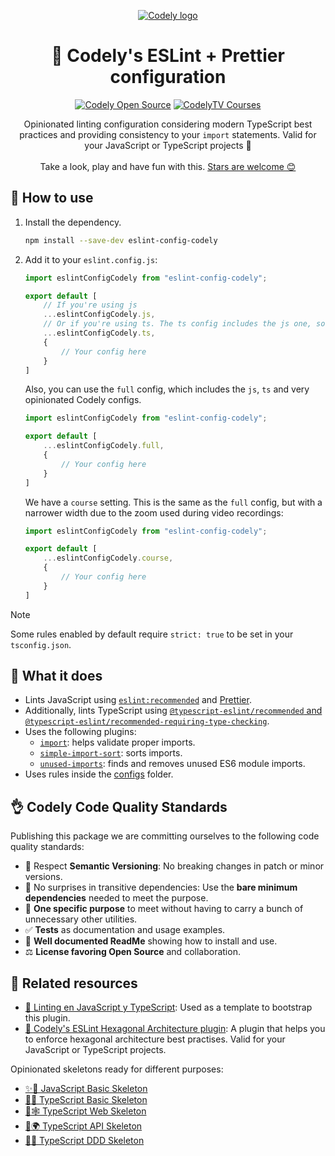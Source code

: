 <p align="center">
  <a href="https://codely.com">
	<picture>
	  <source media="(prefers-color-scheme: dark)" srcset="https://codely.com/logo/codely_logo-dark.svg">
	  <source media="(prefers-color-scheme: light)" srcset="https://codely.com/logo/codely_logo-light.svg">
	  <img alt="Codely logo" src="https://codely.com/logo/codely_logo.svg">
	</picture>
  </a>
</p>

<h1 align="center">
  🤏 Codely's ESLint + Prettier configuration
</h1>

<p align="center">
	<a href="https://github.com/CodelyTV"><img src="https://img.shields.io/badge/CodelyTV-OS-green.svg?style=flat-square" alt="Codely Open Source"/></a>
	<a href="https://pro.codely.com"><img src="https://img.shields.io/badge/CodelyTV-PRO-black.svg?style=flat-square" alt="CodelyTV Courses"/></a>
</p>

<p align="center">
  Opinionated linting configuration considering modern TypeScript best practices and providing consistency to your <code>import</code> statements. Valid for your JavaScript or TypeScript projects 🤟
  <br />
  <br />
  Take a look, play and have fun with this.
  <a href="https://github.com/CodelyTV/eslint-config-codely/stargazers">Stars are welcome 😊</a>
</p>

## 👀 How to use

1. Install the dependency.

   ```bash
   npm install --save-dev eslint-config-codely
   ```

2. Add it to your `eslint.config.js`:

   ```js
   import eslintConfigCodely from "eslint-config-codely";
   
   export default [
       // If you're using js
       ...eslintConfigCodely.js,
       // Or if you're using ts. The ts config includes the js one, so you don't need to include it manually.
       ...eslintConfigCodely.ts,
       {
           // Your config here
       }
   ]
   ```

   Also, you can use the `full` config, which includes the `js`, `ts` and very opinionated Codely configs.

   ```js
   import eslintConfigCodely from "eslint-config-codely";
   
   export default [
       ...eslintConfigCodely.full,
       {
           // Your config here
       }
   ]
   ```

   We have a `course` setting.
   This is the same as the `full` config, but with a narrower width due to the zoom used during
video recordings:

   ```js
   import eslintConfigCodely from "eslint-config-codely";
   
   export default [
       ...eslintConfigCodely.course,
       {
           // Your config here
       }
   ]
   ```

> [!NOTE]  
> Some rules enabled by default require `strict: true` to be set in your `tsconfig.json`.

## 🤔 What it does

- Lints JavaScript using [
  `eslint:recommended`](https://eslint.org/docs/latest/user-guide/configuring/configuration-files#using-eslintrecommended)
  and [Prettier](https://prettier.io/).
- Additionally, lints TypeScript using [`@typescript-eslint/recommended` and
  `@typescript-eslint/recommended-requiring-type-checking`](https://typescript-eslint.io/docs/linting/configs).
- Uses the following plugins:
    - [`import`](https://github.com/import-js/eslint-plugin-import/): helps validate proper imports.
    - [`simple-import-sort`](https://github.com/lydell/eslint-plugin-simple-import-sort/): sorts imports.
    - [`unused-imports`](https://github.com/sweepline/eslint-plugin-unused-imports): finds and removes unused ES6 module
      imports.
- Uses rules inside the [configs](configs) folder.

## 👌 Codely Code Quality Standards

Publishing this package we are committing ourselves to the following code quality standards:

- 🤝 Respect **Semantic Versioning**: No breaking changes in patch or minor versions.
- 🤏 No surprises in transitive dependencies: Use the **bare minimum dependencies** needed to meet the purpose.
- 🎯 **One specific purpose** to meet without having to carry a bunch of unnecessary other utilities.
- ✅ **Tests** as documentation and usage examples.
- 📖 **Well documented ReadMe** showing how to install and use.
- ⚖️ **License favoring Open Source** and collaboration.

## 🔀 Related resources

- [🔦 Linting en JavaScript y TypeScript](https://pro.codely.com/library/linting-en-javascript-y-typescript-188432/446893/about/):
  Used as a template to bootstrap this plugin.
- [🎯 Codely's ESLint Hexagonal Architecture plugin](https://github.com/CodelyTV/eslint-plugin-hexagonal-architecture): A
  plugin that helps you to enforce hexagonal architecture best practises. Valid for your JavaScript or TypeScript
  projects.

Opinionated skeletons ready for different purposes:

- [✨🌱 JavaScript Basic Skeleton](https://github.com/CodelyTV/javascript-basic-skeleton)
- [🔷🌱 TypeScript Basic Skeleton](https://github.com/CodelyTV/typescript-basic-skeleton)
- [🔷🕸️ TypeScript Web Skeleton](https://github.com/CodelyTV/typescript-web-skeleton)
- [🔷🌍 TypeScript API Skeleton](https://github.com/CodelyTV/typescript-api-skeleton)
- [🔷✨ TypeScript DDD Skeleton](https://github.com/CodelyTV/typescript-ddd-skeleton)
